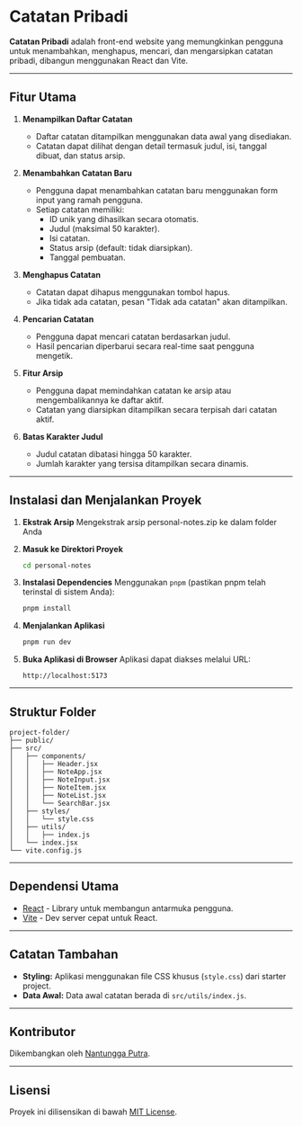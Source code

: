 # Catatan Pribadi

**Catatan Pribadi** adalah front-end website yang memungkinkan pengguna untuk menambahkan, menghapus, mencari, dan mengarsipkan catatan pribadi, dibangun menggunakan React dan Vite.

---

## Fitur Utama

1. **Menampilkan Daftar Catatan**

   - Daftar catatan ditampilkan menggunakan data awal yang disediakan.
   - Catatan dapat dilihat dengan detail termasuk judul, isi, tanggal dibuat, dan status arsip.

2. **Menambahkan Catatan Baru**

   - Pengguna dapat menambahkan catatan baru menggunakan form input yang ramah pengguna.
   - Setiap catatan memiliki:
     - ID unik yang dihasilkan secara otomatis.
     - Judul (maksimal 50 karakter).
     - Isi catatan.
     - Status arsip (default: tidak diarsipkan).
     - Tanggal pembuatan.

3. **Menghapus Catatan**

   - Catatan dapat dihapus menggunakan tombol hapus.
   - Jika tidak ada catatan, pesan "Tidak ada catatan" akan ditampilkan.

4. **Pencarian Catatan**

   - Pengguna dapat mencari catatan berdasarkan judul.
   - Hasil pencarian diperbarui secara real-time saat pengguna mengetik.

5. **Fitur Arsip**

   - Pengguna dapat memindahkan catatan ke arsip atau mengembalikannya ke daftar aktif.
   - Catatan yang diarsipkan ditampilkan secara terpisah dari catatan aktif.

6. **Batas Karakter Judul**
   - Judul catatan dibatasi hingga 50 karakter.
   - Jumlah karakter yang tersisa ditampilkan secara dinamis.

---

## Instalasi dan Menjalankan Proyek

1. **Ekstrak Arsip**
   Mengekstrak arsip personal-notes.zip ke dalam folder Anda

2. **Masuk ke Direktori Proyek**

   ```bash
   cd personal-notes
   ```

3. **Instalasi Dependencies**
   Menggunakan `pnpm` (pastikan pnpm telah terinstal di sistem Anda):

   ```bash
   pnpm install
   ```

4. **Menjalankan Aplikasi**

   ```bash
   pnpm run dev
   ```

5. **Buka Aplikasi di Browser**
   Aplikasi dapat diakses melalui URL:
   ```
   http://localhost:5173
   ```

---

## Struktur Folder

```
project-folder/
├── public/
├── src/
│   ├── components/
│   │   ├── Header.jsx
│   │   ├── NoteApp.jsx
│   │   ├── NoteInput.jsx
│   │   ├── NoteItem.jsx
│   │   ├── NoteList.jsx
│   │   └── SearchBar.jsx
│   ├── styles/
│   │   └── style.css
│   ├── utils/
│   │   ├── index.js
│   └── index.jsx
└── vite.config.js
```

---

## Dependensi Utama

- [React](https://reactjs.org/) - Library untuk membangun antarmuka pengguna.
- [Vite](https://vitejs.dev/) - Dev server cepat untuk React.

---

## Catatan Tambahan

- **Styling:** Aplikasi menggunakan file CSS khusus (`style.css`) dari starter project.
- **Data Awal:** Data awal catatan berada di `src/utils/index.js`.

---

## Kontributor

Dikembangkan oleh [Nantungga Putra](https://www.linkedin.com/in/nantungga-putra-451779116/).

---

## Lisensi

Proyek ini dilisensikan di bawah [MIT License](LICENSE).
